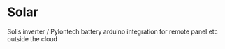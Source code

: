 # Solar
Solis inverter / Pylontech battery arduino integration for remote panel etc outside the cloud
